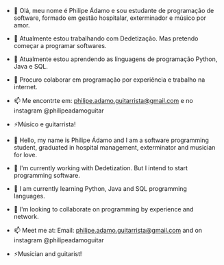 
- 👋 Olá, meu nome é Philipe Ádamo e sou estudante de programação de software, formado em gestão hospitalar, exterminador e músico por amor.
- 🔭 Atualmente estou trabalhando com Dedetização. Mas pretendo começar a programar softwares.
- 🌱 Atualmente estou aprendendo as linguagens de programação Python, Java e SQL.
- 👯 Procuro colaborar em programação por experiência e trabalho na internet.
- 📫 Me encontrte em: philipe.adamo.guitarrista@gmail.com e no instagram @philipeadamoguitar
- ⚡Músico e guitarrista!

- 👋 Hello, my name is Philipe Ádamo and I am a software programming student, graduated in hospital management, exterminator and musician for love.
- 🔭 I'm currently working with Dedetization. But I intend to start programming software.
- 🌱 I am currently learning Python, Java and SQL programming languages.
- 👯 I'm looking to collaborate on programming by experience and network.
- 📫 Meet me at: Email: philipe.adamo.guitarrista@gmail.com and on instagram @philipeadamoguitar
- ⚡Musician and guitarist!
